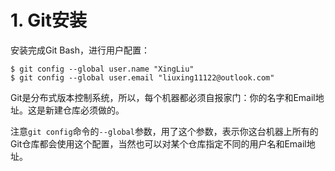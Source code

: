 # 1. Git安装

安装完成Git Bash，进行用户配置：

```shell
$ git config --global user.name "XingLiu"
$ git config --global user.email "liuxing11122@outlook.com"
```

Git是分布式版本控制系统，所以，每个机器都必须自报家门：你的名字和Email地址。这是新建仓库必须做的。

注意`git config`命令的`--global`参数，用了这个参数，表示你这台机器上所有的Git仓库都会使用这个配置，当然也可以对某个仓库指定不同的用户名和Email地址。

